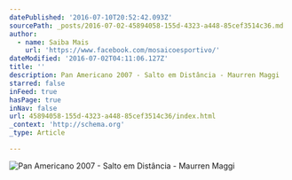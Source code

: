 ```yaml
---
datePublished: '2016-07-10T20:52:42.093Z'
sourcePath: _posts/2016-07-02-45894058-155d-4323-a448-85cef3514c36.md
author:
  - name: Saiba Mais
    url: 'https://www.facebook.com/mosaicoesportivo/'
dateModified: '2016-07-02T04:11:06.127Z'
title: ''
description: Pan Americano 2007 - Salto em Distância - Maurren Maggi
starred: false
inFeed: true
hasPage: true
inNav: false
url: 45894058-155d-4323-a448-85cef3514c36/index.html
_context: 'http://schema.org'
_type: Article

---
```

![Pan Americano 2007 - Salto em Distância - Maurren Maggi](https://the-grid-user-content.s3-us-west-2.amazonaws.com/a8a479ca-9f66-4347-a253-e9858de75a93.jpg)